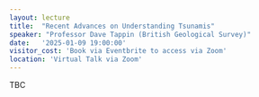 ```yaml
---
layout: lecture
title:  "Recent Advances on Understanding Tsunamis"
speaker: "Professor Dave Tappin (British Geological Survey)"
date:   '2025-01-09 19:00:00'
visitor_cost: 'Book via Eventbrite to access via Zoom'
location: 'Virtual Talk via Zoom'
---
```

TBC